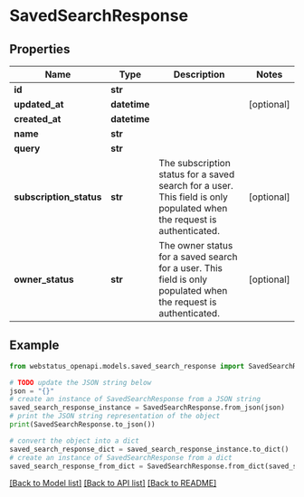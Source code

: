 # SavedSearchResponse


## Properties

Name | Type | Description | Notes
------------ | ------------- | ------------- | -------------
**id** | **str** |  | 
**updated_at** | **datetime** |  | [optional] 
**created_at** | **datetime** |  | 
**name** | **str** |  | 
**query** | **str** |  | 
**subscription_status** | **str** | The subscription status for a saved search for a user. This field is only populated when the request is authenticated.  | [optional] 
**owner_status** | **str** | The owner status for a saved search for a user. This field is only populated when the request is authenticated.  | [optional] 

## Example

```python
from webstatus_openapi.models.saved_search_response import SavedSearchResponse

# TODO update the JSON string below
json = "{}"
# create an instance of SavedSearchResponse from a JSON string
saved_search_response_instance = SavedSearchResponse.from_json(json)
# print the JSON string representation of the object
print(SavedSearchResponse.to_json())

# convert the object into a dict
saved_search_response_dict = saved_search_response_instance.to_dict()
# create an instance of SavedSearchResponse from a dict
saved_search_response_from_dict = SavedSearchResponse.from_dict(saved_search_response_dict)
```
[[Back to Model list]](../README.md#documentation-for-models) [[Back to API list]](../README.md#documentation-for-api-endpoints) [[Back to README]](../README.md)


